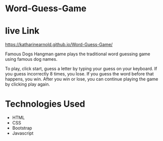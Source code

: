 # Word-Guess-Game

# live Link
https://katharinearnold.github.io/Word-Guess-Game/

Famous Dogs Hangman game plays the traditional word guessing game using famous dog names. 

To play, click start, guess a letter by typing your guess on your keyboard. If you guess incorrectly 8 times, you lose. If you guess the word before that happens, you win. After you win or lose, you can continue playing the game by clicking play again.

# Technologies Used
- HTML
- CSS
- Bootstrap
- Javascript


